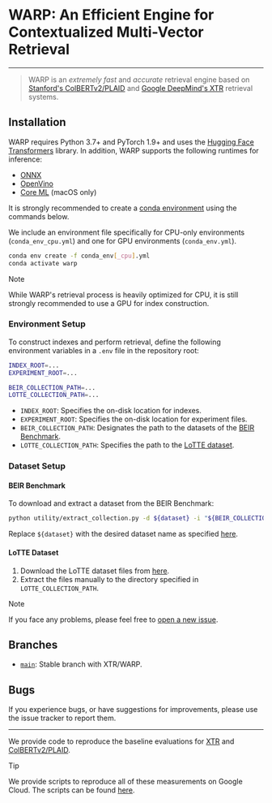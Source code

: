 # WARP: An Efficient Engine for Contextualized Multi-Vector Retrieval

------------

> WARP is an _extremely fast_ and _accurate_ retrieval engine based on [Stanford's ColBERTv2/PLAID](https://github.com/stanford-futuredata/ColBERT) and [Google DeepMind's XTR](https://github.com/google-deepmind/xtr) retrieval systems.

## Installation

WARP requires Python 3.7+ and PyTorch 1.9+ and uses the [Hugging Face Transformers](https://github.com/huggingface/transformers) library.
In addition, WARP supports the following runtimes for inference:
- [ONNX](https://onnx.ai/)
- [OpenVino](https://github.com/openvinotoolkit/openvino)
- [Core ML](https://developer.apple.com/documentation/coreml/) (macOS only)

It is strongly recommended to create a [conda environment](https://docs.anaconda.com/anaconda/install/linux/#installation) using the commands below.

We include an environment file specifically for CPU-only environments (`conda_env_cpu.yml`) and one for GPU environments (`conda_env.yml`).

```sh
conda env create -f conda_env[_cpu].yml
conda activate warp
```

> [!NOTE]
> While WARP's retrieval process is heavily optimized for CPU, it is still strongly recommended to use a GPU for index construction.

### Environment Setup
To construct indexes and perform retrieval, define the following environment variables in a `.env` file in the repository root:
```sh
INDEX_ROOT=...
EXPERIMENT_ROOT=...

BEIR_COLLECTION_PATH=...
LOTTE_COLLECTION_PATH=...
```

- `INDEX_ROOT`: Specifies the on-disk location for indexes.
- `EXPERIMENT_ROOT`: Specifies the on-disk location for experiment files.
- `BEIR_COLLECTION_PATH`: Designates the path to the datasets of the [BEIR Benchmark](https://github.com/beir-cellar/beir).
- `LOTTE_COLLECTION_PATH`: Specifies the path to the [LoTTE dataset](https://github.com/stanford-futuredata/ColBERT/blob/main/LoTTE.md).

### Dataset Setup

#### BEIR Benchmark

To download and extract a dataset from the BEIR Benchmark:

```sh
python utility/extract_collection.py -d ${dataset} -i "${BEIR_COLLECTION_PATH}" -s test
```

Replace `${dataset}` with the desired dataset name as specified [here](https://github.com/beir-cellar/beir?tab=readme-ov-file#beers-available-datasets).

#### LoTTE Dataset

1. Download the LoTTE dataset files from [here](https://downloads.cs.stanford.edu/nlp/data/colbert/colbertv2/lotte.tar.gz).
2. Extract the files manually to the directory specified in `LOTTE_COLLECTION_PATH`.


> [!NOTE]
> If you face any problems, please feel free to [open a new issue](https://github.com/jlscheerer/xtr-warp/issues).

## Branches
- [`main`](https://github.com/jlscheerer/xtr-warptree/main): Stable branch with XTR/WARP.

## Bugs
If you experience bugs, or have suggestions for improvements, please use the issue tracker to report them.


------------

We provide code to reproduce the baseline evaluations for [XTR](https://github.com/jlscheerer/xtr-eval) and [ColBERTv2/PLAID](https://github.com/jlscheerer/colbert-eval).

> [!TIP]
> We provide scripts to reproduce all of these measurements on Google Cloud. The scripts can be found [here](https://github.com/jlscheerer/xtr-warp-gcp).
